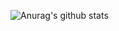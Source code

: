 ![Anurag's github stats](https://github-readme-stats.vercel.app/api?username=han-jinkyu&show_icons=true&theme=dracula)
